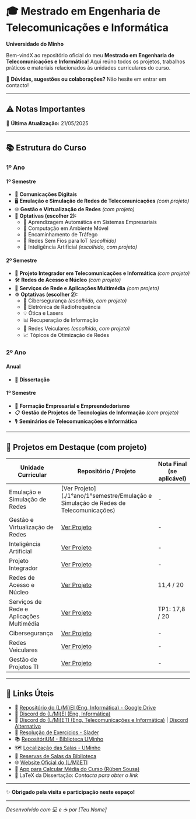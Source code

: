 # 🎓 Mestrado em Engenharia de Telecomunicações e Informática  
**Universidade do Minho**

Bem-vindX ao repositório oficial do meu **Mestrado em Engenharia de Telecomunicações e Informática**! Aqui reúno todos os projetos, trabalhos práticos e materiais relacionados às unidades curriculares do curso.

💬 **Dúvidas, sugestões ou colaborações?** Não hesite em entrar em contacto!

---

## ⚠️ Notas Importantes  
📅 **Última Atualização:** 21/05/2025

---

## 📚 Estrutura do Curso  

### 1º Ano

#### 1º Semestre  
- 📡 **Comunicações Digitais**  
- 🖥️ **Emulação e Simulação de Redes de Telecomunicações** _(com projeto)_  
- 🌐 **Gestão e Virtualização de Redes** _(com projeto)_  
- 🎯 **Optativas (escolher 2):**  
  - 🤖 Aprendizagem Automática em Sistemas Empresariais  
  - 📱 Computação em Ambiente Móvel  
  - 🚦 Encaminhamento de Tráfego  
  - 📶 Redes Sem Fios para IoT _(escolhido)_  
  - 🧠 Inteligência Artificial _(escolhido, com projeto)_  

#### 2º Semestre  
- 🔗 **Projeto Integrador em Telecomunicações e Informática** _(com projeto)_  
- 🛠️ **Redes de Acesso e Núcleo** _(com projeto)_  
- 🎥 **Serviços de Rede e Aplicações Multimédia** _(com projeto)_  
- ⚙️ **Optativas (escolher 2):**  
  - 🔐 Cibersegurança _(escolhido, com projeto)_  
  - 📡 Eletrónica de Radiofrequência  
  - 💡 Ótica e Lasers  
  - 📊 Recuperação de Informação  
  - 🚗 Redes Veiculares _(escolhido, com projeto)_  
  - 📈 Tópicos de Otimização de Redes  

### 2º Ano

#### Anual  
- 📄 **Dissertação**

#### 1º Semestre  
- 💼 **Formação Empresarial e Empreendedorismo**  
- 📋 **Gestão de Projetos de Tecnologias de Informação** _(com projeto)_  
- 🎙️ **Seminários de Telecomunicações e Informática**

---



## 🚀 Projetos em Destaque (com projeto)

| Unidade Curricular                      | Repositório / Projeto                         | Nota Final (se aplicável)               |
|---------------------------------------|-----------------------------------------------|----------------------------------------|
| Emulação e Simulação de Redes          | [Ver Projeto](./1°ano/1°semestre/Emulação e Simulação de Redes de Telecomunicações)            | -                                      |
| Gestão e Virtualização de Redes        | [Ver Projeto](./GestaoVirtualizacao)          | -                                      |
| Inteligência Artificial                | [Ver Projeto](./InteligenciaArtificial)       | -                                      |
| Projeto Integrador                     | [Ver Projeto](./ProjetoIntegrador)             | -                                      |
| Redes de Acesso e Núcleo               | [Ver Projeto](./RedesAcessoNucleo)             | 11,4 / 20                              |
| Serviços de Rede e Aplicações Multimédia | [Ver Projeto](./ServicosRedeMultimedia)       | TP1: 17,8 / 20 | TP2: 16,5 / 20          |
| Cibersegurança                        | [Ver Projeto](./Ciberseguranca)                | -                                      |
| Redes Veiculares                      | [Ver Projeto](./RedesVeiculares)               | -                                      |
| Gestão de Projetos TI                 | [Ver Projeto](./GestaoProjetosTI)              | -                                      |

---

## 🔗 Links Úteis

- 📂 [Repositório do (L/Mi)EI (Eng. Informática) - Google Drive](https://drive.google.com/drive/folders/1tBpWJmF0gvXJuGDTxpHNRdjJGYIjbHZZ)  
- 💬 [Discord do (L/Mi)EI (Eng. Informática)](https://discord.gg/m3kVwYM)  
- 💬 [Discord do (L/Mi)ETI (Eng. Telecomunicações e Informática)](https://discord.gg/R3gYuVa7QW) | [Discord Alternativo](https://discord.gg/Qv4wxwB)  
- 📖 [Resolução de Exercícios - Slader](https://www.slader.com)  
- 📚 [RepositóriUM - Biblioteca UMinho](https://repositorium.sdum.uminho.pt/)  
- 🗺️ [Localização das Salas - UMinho](https://whereis.uminho.pt/)  
- 🏫 [Reservas de Salas da Biblioteca](https://reservas.sdum.uminho.pt/)  
- 🌐 [Website Oficial do (L/Mi)ETI](http://mieti.eng.uminho.pt/)  
- 📱 [App para Calcular Média do Curso (Rúben Sousa)](https://play.google.com/store/apps/details?id=com.github.rubensousa.mieti&hl=en_US)  
- 📄 LaTeX da Dissertação: *Contacta para obter o link*

---

✨ **Obrigado pela visita e participação neste espaço!**

---

*Desenvolvido com 💻 e ☕ por [Teu Nome]*
